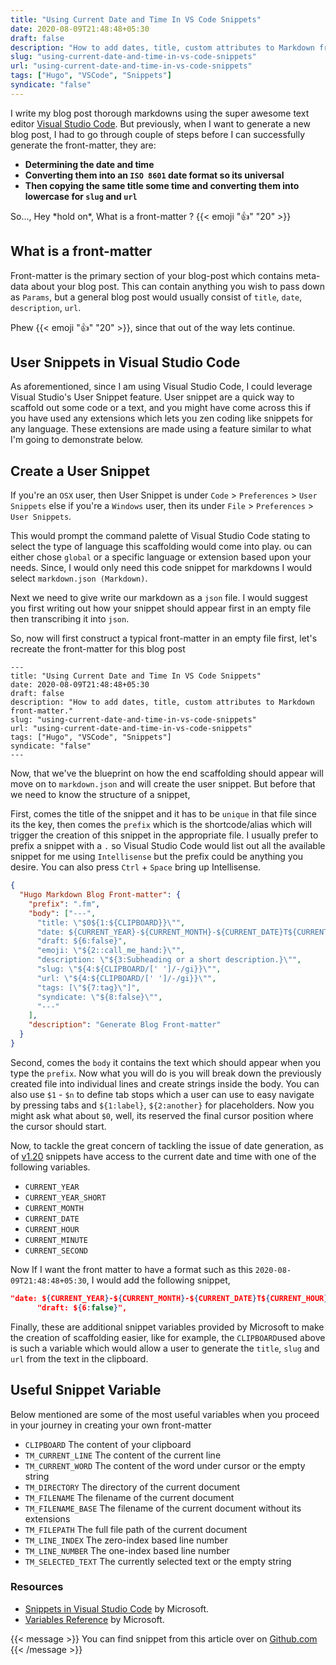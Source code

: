 ```yaml
---
title: "Using Current Date and Time In VS Code Snippets"
date: 2020-08-09T21:48:48+05:30
draft: false
description: "How to add dates, title, custom attributes to Markdown front-matter."
slug: "using-current-date-and-time-in-vs-code-snippets"
url: "using-current-date-and-time-in-vs-code-snippets"
tags: ["Hugo", "VSCode", "Snippets"]
syndicate: "false"
---
```


I write my blog post thorough markdowns using the super awesome text editor [Visual Studio Code](https://code.visualstudio.com/). But previously, when I want to generate a new blog post, I had to go through couple of steps before I can successfully generate the front-matter, they are:

- **Determining the date and time**
- **Converting them into an `ISO 8601` date format so its universal**
- **Then copying the same title some time and converting them into lowercase for `slug` and `url`**

So..., Hey \*hold on\*, What is a front-matter ? {{< emoji ":thumbsup:" "20" >}}

## What is a front-matter

Front-matter is the primary section of your blog-post which contains meta-data about your blog post. This can contain anything you wish to pass down as `Params`, but a general blog post would usually consist of `title`, `date`, `description`, `url`.

Phew {{< emoji ":thumbsup:" "20" >}}, since that out of the way lets continue.

## User Snippets in Visual Studio Code

As aforementioned, since I am using Visual Studio Code, I could leverage Visual Studio's User Snippet feature. User snippet are a quick way to scaffold out some code or a text, and you might have come across this if you have used any extensions which lets you zen coding like snippets for any language. These extensions are made using a feature similar to what I'm going to demonstrate below.

## Create a User Snippet

If you're an `OSX` user, then User Snippet is under `Code` > `Preferences` > `User Snippets` else if you're a `Windows` user, then its under `File` > `Preferences` > `User Snippets`.

This would prompt the command palette of Visual Studio Code stating to select the type of language this scaffolding would come into play. ou can either chose `global` or a specific language or extension based upon your needs. Since, I would only need this code snippet for markdowns I would select `markdown.json (Markdown)`.

Next we need to give write our markdown as a `json` file. I would suggest you first writing out how your snippet should appear first in an empty file then transcribing it into `json`.

So, now will first construct a typical front-matter in an empty file first, let's recreate the front-matter for this blog post

```
---
title: "Using Current Date and Time In VS Code Snippets"
date: 2020-08-09T21:48:48+05:30
draft: false
description: "How to add dates, title, custom attributes to Markdown front-matter."
slug: "using-current-date-and-time-in-vs-code-snippets"
url: "using-current-date-and-time-in-vs-code-snippets"
tags: ["Hugo", "VSCode", "Snippets"]
syndicate: "false"
---
```

Now, that we've the blueprint on how the end scaffolding should appear will move on to `markdown.json` and will create the user snippet. But before that we need to know the structure of a snippet,

First, comes the title of the snippet and it has to be `unique` in that file since its the key, then comes the `prefix` which is the shortcode/alias which will trigger the creation of this snippet in the appropriate file. I usually prefer to prefix a snippet with a `.` so Visual Studio Code would list out all the available snippet for me using `Intellisense` but the prefix could be anything you desire. You can also press `Ctrl` + `Space` bring up Intellisense.

```json
{
  "Hugo Markdown Blog Front-matter": {
    "prefix": ".fm",
    "body": ["---",
      "title: \"$0${1:${CLIPBOARD}}\"",
      "date: ${CURRENT_YEAR}-${CURRENT_MONTH}-${CURRENT_DATE}T${CURRENT_HOUR}:${CURRENT_MINUTE}:${CURRENT_SECOND}+05:30",
      "draft: ${6:false}",
      "emoji: \"${2::call_me_hand:}\"",
      "description: \"${3:Subheading or a short description.}\"",
      "slug: \"${4:${CLIPBOARD/[' ']/-/gi}}\"",
      "url: \"${4:${CLIPBOARD/[' ']/-/gi}}\"",
      "tags: [\"${7:tag}\"]",
      "syndicate: \"${8:false}\"",
      "---"
    ],
    "description": "Generate Blog Front-matter"
  }
}
```

Second, comes the `body` it contains the text which should appear when you type the `prefix`. Now what you will do is you will break down the previously created file into individual lines and create strings inside the body. You can also use `$1` - `$n` to define tab stops which a user can use to easy navigate by pressing tabs and `${1:label}`, `${2:another}` for placeholders. Now you might ask what about `$0`, well, its reserved the final cursor position where the cursor should start.

Now, to tackle the great concern of tackling the issue of date generation, as of [v1.20](https://code.visualstudio.com/updates/v1_20#_more-snippet-variables) snippets have access to the current date and time with one of the following variables.

- `CURRENT_YEAR`
- `CURRENT_YEAR_SHORT`
- `CURRENT_MONTH`
- `CURRENT_DATE`
- `CURRENT_HOUR`
- `CURRENT_MINUTE`
- `CURRENT_SECOND`

Now If I want the front matter to have a format such as this `2020-08-09T21:48:48+05:30`, I would add the following snippet,

```json
"date: ${CURRENT_YEAR}-${CURRENT_MONTH}-${CURRENT_DATE}T${CURRENT_HOUR}:${CURRENT_MINUTE}:${CURRENT_SECOND}+05:30",
      "draft: ${6:false}",
```

Finally, these are additional snippet variables provided by Microsoft to make the creation of scaffolding easier, like for example, the `CLIPBOARD`used above is such a variable which would allow a user to generate the `title`, `slug` and `url` from the text in the clipboard.

## Useful Snippet Variable

Below mentioned are some of the most useful variables when you proceed in your journey in creating your own front-matter

- `CLIPBOARD` The content of your clipboard
- `TM_CURRENT_LINE` The content of the current line
- `TM_CURRENT_WORD` The content of the word under cursor or the empty string
- `TM_DIRECTORY` The directory of the current document
- `TM_FILENAME` The filename of the current document
- `TM_FILENAME_BASE` The filename of the current document without its extensions
- `TM_FILEPATH` The full file path of the current document
- `TM_LINE_INDEX` The zero-index based line number
- `TM_LINE_NUMBER` The one-index based line number
- `TM_SELECTED_TEXT` The currently selected text or the empty string

### Resources

- [Snippets in Visual Studio Code](https://code.visualstudio.com/docs/editor/userdefinedsnippets) by Microsoft.
- [Variables Reference](https://code.visualstudio.com/docs/editor/variables-reference) by Microsoft.

{{< message >}}
You can find snippet from this article over on <a href="https://gist.github.com/murshidazher/652f40516f30bdd2b57613f40e4a1f46">Github.com</a>
{{< /message >}}
